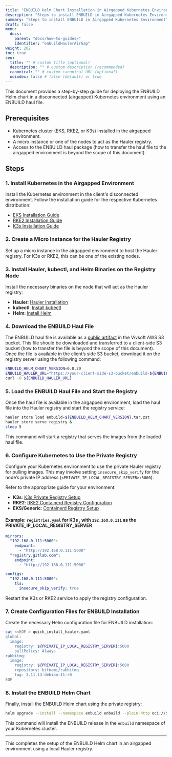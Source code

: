 ```yaml
---
title: "ENBUILD Helm Chart Installation in Airgapped Kubernetes Environment"
description: "Steps to install ENBUILD in Airgapped Kubernetes Environment"
summary: "Steps to install ENBUILD in Airgapped Kubernetes Environment"
draft: false
menu:
  docs:
    parent: "docs/how-to-guides/"
    identifier: "enbuildHaulerAirGap"
weight: 202
toc: true
seo:
  title: "" # custom title (optional)
  description: "" # custom description (recommended)
  canonical: "" # custom canonical URL (optional)
  noindex: false # false (default) or true
---
```


This document provides a step-by-step guide for deploying the ENBUILD Helm chart in a disconnected (airgapped) Kubernetes environment using an ENBUILD haul file.

## Prerequisites
- Kubernetes cluster (EKS, RKE2, or K3s) installed in the airgapped environment.
- A micro instance or one of the nodes to act as the Hauler registry.
- Access to the ENBUILD haul package (how to transfer the haul file to the airgapped environment is beyond the scope of this document).

## Steps

### 1. Install Kubernetes in the Airgapped Environment
Install the Kubernetes environment in the client's disconnected environment. Follow the installation guide for the respective Kubernetes distribution:
- [EKS Installation Guide](https://docs.aws.amazon.com/eks/latest/userguide/install-kubectl.html)
- [RKE2 Installation Guide](https://docs.rke2.io/install/airgap)
- [K3s Installation Guide](https://docs.k3s.io/installation/)

### 2. Create a Micro Instance for the Hauler Registry
Set up a micro instance in the airgapped environment to host the Hauler registry. For K3s or RKE2, this can be one of the existing nodes.

### 3. Install Hauler, kubectl, and Helm Binaries on the Registry Node
Install the necessary binaries on the node that will act as the Hauler registry:

- **Hauler**: [Hauler Installation](https://docs.hauler.dev)
- **kubectl**: [Install kubectl](https://kubernetes.io/docs/tasks/tools/)
- **Helm**: [Install Helm](https://helm.sh/docs/intro/install/)

### 4. Download the ENBUILD Haul File
The ENBUILD haul file is available as a [public artifact](https://enbuild-haul.s3.us-east-1.amazonaws.com/enbuild-0.0.20.tar.zst) in the Vivsoft AWS S3 bucket. This file should be downloaded and transferred to a client-side S3 bucket (how to transfer the file is beyond the scope of this document). Once the file is available in the client’s side S3 bucket, download it on the registry server using the following command:

```bash
ENBUILD_HELM_CHART_VERSION=0.0.20
ENBUILD_HAULER_URL="https://your-client-side-s3-bucket/enbuild-${ENBUILD_HELM_CHART_VERSION}.tar.zst"
curl -O ${ENBUILD_HAULER_URL}
```

### 5. Load the ENBUILD Haul File and Start the Registry

Once the haul file is available in the airgapped environment, load the haul file into the Hauler registry and start the registry service:

```bash
hauler store load enbuild-${ENBUILD_HELM_CHART_VERSION}.tar.zst
hauler store serve registry &
sleep 5
```

This command will start a registry that serves the images from the loaded haul file.

### 6. Configure Kubernetes to Use the Private Registry
Configure your Kubernetes environment to use the private Hauler registry for pulling images. This may involve setting `insecure_skip_verify` for the node’s private IP address (`<PRIVATE_IP_LOCAL_REGISTRY_SERVER>:5000`).

Refer to the appropriate guide for your environment:

- **K3s**: [K3s Private Registry Setup](https://docs.k3s.io/installation/private-registry)
- **RKE2**: [RKE2 Containerd Registry Configuration](https://docs.rke2.io/install/containerd_registry_configuration)
- **EKS/Generic**: [Containerd Registry Setup](https://github.com/containerd/containerd/blob/main/docs/cri/registry.md)

#### Example: `registries.yaml` for K3s , with `192.168.0.111` as the PRIVATE_IP_LOCAL_REGISTRY_SERVER

```yaml
mirrors:
  "192.168.0.111:5000":
    endpoint:
      - "http://192.168.0.111:5000"
  "registry.gitlab.com":
    endpoint:
      - "http://192.168.0.111:5000"

configs:
  "192.168.0.111:5000":
    tls:
      insecure_skip_verify: true
```

Restart the K3s or RKE2 service to apply the registry configuration.

### 7. Create Configuration Files for ENBUILD Installation
Create the necessary Helm configuration file for ENBUILD installation:

```bash
cat <<EOF > quick_install_hauler.yaml
global:
  image:
    registry: ${PRIVATE_IP_LOCAL_REGISTRY_SERVER}:5000
    pullPolicy: Always
rabbitmq:
  image:
    registry: ${PRIVATE_IP_LOCAL_REGISTRY_SERVER}:5000
    repository: bitnami/rabbitmq
    tag: 3.11.13-debian-11-r0
EOF
```

### 8. Install the ENBUILD Helm Chart
Finally, install the ENBUILD Helm chart using the private registry:

```bash
helm upgrade --install --namespace enbuild enbuild --plain-http oci://${PRIVATE_IP_LOCAL_REGISTRY_SERVER}:5000/hauler/enbuild --version ${ENBUILD_HELM_CHART_VERSION} -f quick_install_hauler.yaml --create-namespace
```

This command will install the ENBUILD release in the `enbuild` namespace of your Kubernetes cluster.

---

This completes the setup of the ENBUILD Helm chart in an airgapped environment using a local Hauler registry.
